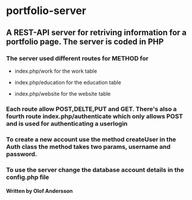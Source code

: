 # portfolio-server

## A REST-API server for retriving information for a portfolio page. The server is coded in PHP 

### The server used different routes for METHOD for

* index.php/work for the work table

* index.php/education for the education table

* index.php/website for the website table

### Each route allow POST,DELTE,PUT and GET. There's also a fourth route index.php/authenticate which only allows POST and is used for authenticating a userlogin

### To create a new account use the method createUser in the Auth class the method takes two params, username and password.

### To use the server change the database account details in the config.php file


#### Written by Olof Andersson


